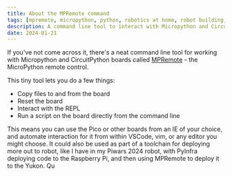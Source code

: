 ```yaml
---
title: About the MPRemote command
tags: [mpremote, micropython, python, robotics at home, robot building, raspberry pi pico, robot programming]
description: A command line tool to interact with Micropython and CircuitPython boards
date: 2024-01-21
---
```

If you've not come across it, there's a neat command line tool for working with Micropython and CircuitPython boards called [MPRemote](https://docs.micropython.org/en/latest/reference/mpremote.html) - the MicroPython remote control.

This tiny tool lets you do a few things:

- Copy files to and from the board
- Reset the board
- Interact with the REPL
- Run a script on the board directly from the command line

This means you can use the Pico or other boards from an IE of your choice, and automate interaction for it from within VSCode, vim, or any editor you might choose. It could also be used as part of a toolchain for deploying more out to robot, like I have in my Piwars 2024 robot, with PyInfra deploying code to the Raspberry Pi, and then using MPRemote to deploy it to the Yukon.
Qu
